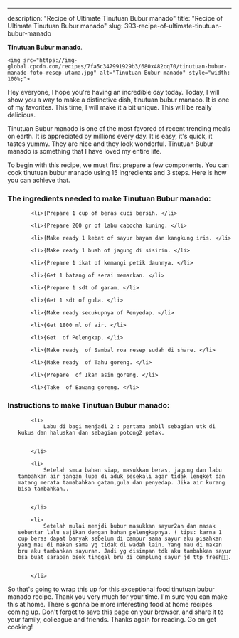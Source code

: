 ---
description: "Recipe of Ultimate Tinutuan Bubur manado"
title: "Recipe of Ultimate Tinutuan Bubur manado"
slug: 393-recipe-of-ultimate-tinutuan-bubur-manado

<p>
	<strong>Tinutuan Bubur manado</strong>. 
	
</p>
<p>
	
	<img src="https://img-global.cpcdn.com/recipes/7fa5c347991929b3/680x482cq70/tinutuan-bubur-manado-foto-resep-utama.jpg" alt="Tinutuan Bubur manado" style="width: 100%;">
	
	
</p>
<p>
	Hey everyone, I hope you're having an incredible day today. Today, I will show you a way to make a distinctive dish, tinutuan bubur manado. It is one of my favorites. This time, I will make it a bit unique. This will be really delicious.
</p>
	
<p>
	
</p>
<p>
	Tinutuan Bubur manado is one of the most favored of recent trending meals on earth. It is appreciated by millions every day. It is easy, it's quick, it tastes yummy. They are nice and they look wonderful. Tinutuan Bubur manado is something that I have loved my entire life.
</p>

<p>
To begin with this recipe, we must first prepare a few components. You can cook tinutuan bubur manado using 15 ingredients and 3 steps. Here is how you can achieve that.
</p>

<h3>The ingredients needed to make Tinutuan Bubur manado:</h3>

<ol>
	
		<li>{Prepare 1 cup of beras cuci bersih. </li>
	
		<li>{Prepare 200 gr of labu cabocha kuning. </li>
	
		<li>{Make ready 1 kebat of sayur bayam dan kangkung iris. </li>
	
		<li>{Make ready 1 buah of jagung di sisirin. </li>
	
		<li>{Prepare 1 ikat of kemangi petik daunnya. </li>
	
		<li>{Get 1 batang of serai memarkan. </li>
	
		<li>{Prepare 1 sdt of garam. </li>
	
		<li>{Get 1 sdt of gula. </li>
	
		<li>{Make ready secukupnya of Penyedap. </li>
	
		<li>{Get 1800 ml of air. </li>
	
		<li>{Get  of Pelengkap. </li>
	
		<li>{Make ready  of Sambal roa resep sudah di share. </li>
	
		<li>{Make ready  of Tahu goreng. </li>
	
		<li>{Prepare  of Ikan asin goreng. </li>
	
		<li>{Take  of Bawang goreng. </li>
	
</ol>
<p>
	
</p>

<h3>Instructions to make Tinutuan Bubur manado:</h3>

<ol>
	
		<li>
			Labu di bagi menjadi 2 : pertama ambil sebagian utk di kukus dan haluskan dan sebagian potong2 petak.
			
			
		</li>
	
		<li>
			Setelah smua bahan siap, masukkan beras, jagung dan labu tambahkan air jangan lupa di aduk sesekali agar tidak lengket dan matang merata tamabahkan gatam,gula dan penyedap. Jika air kurang bisa tambahkan..
			
			
		</li>
	
		<li>
			Setelah mulai menjdi bubur masukkan sayur2an dan masak sebentar lalu sajikan dengan bahan pelengkapnya. ( tips: karna 1 cup beras dapat banyak sebelum di campur sama sayur aku pisahkan yang mau di makan sama yg tidak di wadah lain. Yang mau di makan bru aku tambahkan sayuran. Jadi yg disimpan tdk aku tambahkan sayur bsa buat sarapan bsok tinggal bru di cemplung sayur jd ttp fresh🥰🤭.
			
			
		</li>
	
</ol>

<p>
	
</p>

<p>
	So that's going to wrap this up for this exceptional food tinutuan bubur manado recipe. Thank you very much for your time. I'm sure you can make this at home. There's gonna be more interesting food at home recipes coming up. Don't forget to save this page on your browser, and share it to your family, colleague and friends. Thanks again for reading. Go on get cooking!
</p>
